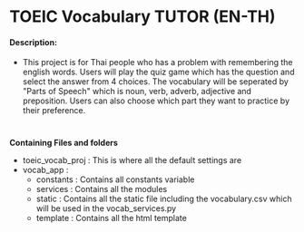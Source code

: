 # TOEIC Vocabulary TUTOR (EN-TH)
#### Description:
- This project is for Thai people who has a problem with remembering the english words.
Users will play the quiz game which has the question and select the answer from 4 choices.
The vocabulary will be seperated by "Parts of Speech" which is noun, verb, adverb, adjective and preposition.
Users can also choose which part they want to practice by their preference.
#

**Containing Files and folders**
- toeic_vocab_proj : This is where all the default settings are
- vocab_app :
    - constants : Contains all constants variable
    - services : Contains all the modules
    - static : Contains all the static file including the vocabulary.csv which will be used in the vocab_services.py
    - template : Contains all the html template
#